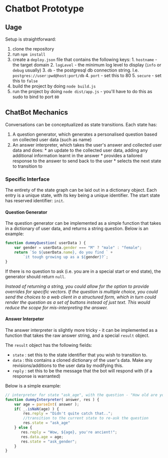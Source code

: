 Chatbot Prototype
=============

## Uage

Setup is straightforward:

  1. clone the repository
  2. run `npm install`
  3. create a `deploy.json` file that contains the following keys:
    1. `hostname` - the target domain
    2. `logLevel` - the minimum log level to display (`info` or `debug` usually)
    3. `db` - the postgresql db connection string. I.e. `postgres://user:pwd@host:port/db`
    4. `port` - set this to 80
    5. `secure` - set this to `false`
  4. build the project by doing `node build.js`
  5. run the project by doing `node dist/app.js` - you'll have to do this as sudo to bind to port `80`

## ChatBot Mechanics

Conversations can be conceptualized as state transitions. Each state has:

  1. A question generator, which generates a personalised question based on collected user data (such as name)
  2. An answer interpreter, which takes the user's answer and collected user data and does:
    * an update to the collected user data, adding any additional information learnt in the answer
    * provides a tailored response to the answer to send back to the user
    * selects the next state to transition to

### Specific Interface

The entirety of the state graph can be laid out in a dictionary object. Each entry is a unique state, with its key being a unique identifier. The start state has reserved identifier: `init`.

#### Question Generator

The question generator can be implemented as a simple function that takes in a dictionary of user data, and returns a string question. Below is an example:

```javascript
function dummyQuestion( userData ) {
    var gender = userData.gender === "M" ? "male" : "female";
    return `So ${userData.name}, do you find ` +
        `it tough growing up as a ${gender}?`;
}
```

If there is no question to ask (i.e. you are in a special start or end state), the generator should return `null`.

*Instead of returning a string, you could allow for the option to provide overrides for specific vectors. If the question is multiple choice,
you could send the choices to a web client in a structured form, which in turn could render the question as a set of buttons instead of just text. 
This would reduce the scope for mis-interpreting the answer.*

#### Answer Interpeter

The answer interpreter is slightly more tricky - it can be implemented as a function that takes the raw answer string, and a special `result` object.

The `result` object has the following fields:

  * `state` : set this to the state identifier that you wish to transition to.
  * `data` : this contains a cloned dictionary of the user's data. Make any revisions/additions to the user data by modifying this.
  * `reply` : set this to be the message that the bot will respond with (if a response is warranted)

Below is a simple example:

```javascript
// interpreter for state "ask_age", with the question - "How old are you?"
function dummyInterpreter( answer, res ) {
    var age = parseInt( answer ); 
    if( _.isNaN(age) ) {
        res.reply = "Didn't quite catch that..";
        //transition to the current state to re-ask the question
        res.state = "ask_age" 
    } else {
       res.reply = "Wow, ${age}, you're ancient!"; 
       res.data.age = age;
       res.state = "ask_gender";
    }
}
```
